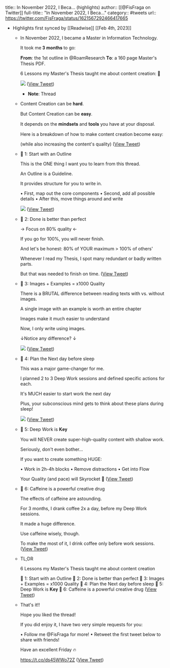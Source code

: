 title:: In November 2022, I Beca... (highlights)
author:: [[@FisFraga on Twitter]]
full-title:: "In November 2022, I Beca..."
category:: #tweets
url:: https://twitter.com/FisFraga/status/1621567292466417665

- Highlights first synced by [[Readwise]] [[Feb 4th, 2023]]
	- In November 2022, I became a Master in Information Technology.
	  
	  It took me 𝟑 𝐦𝐨𝐧𝐭𝐡𝐬 to go:
	  
	  𝐅𝐫𝐨𝐦: the 1st outline in @RoamResearch
	  𝐓𝐨: a 160 page Master's Thesis PDF.
	  
	  6 Lessons my Master's Thesis taught me about content creation: 🧵 
	  
	  ![](https://pbs.twimg.com/media/FoD22xQaEAA-GZe.jpg) ([View Tweet](https://twitter.com/FisFraga/status/1621567292466417665))
		- **Note**: Thread
	- Content Creation can be 𝐡𝐚𝐫𝐝.
	  
	  But Content Creation can be 𝐞𝐚𝐬𝐲.
	  
	  It depends on the 𝐦𝐢𝐧𝐝𝐬𝐞𝐭𝐬 and 𝐭𝐨𝐨𝐥𝐬 you have at your disposal.
	  
	  Here is a breakdown of how to make content creation become easy:
	  
	  (while also increasing the content's quality) ([View Tweet](https://twitter.com/FisFraga/status/1621567296266457089))
	- 🔶 1: Start with an Outline
	  
	  This is the ONE thing I want you to learn from this thread.
	  
	  An Outline is a Guideline.
	  
	  It provides structure for you to write in.
	  
	  • First, map out the core components
	  • Second, add all possible details
	  • After this, move things around and write 
	  
	  ![](https://pbs.twimg.com/media/FoD23bcaEAAIUWj.jpg) ([View Tweet](https://twitter.com/FisFraga/status/1621567306240528386))
	- 🔶 2: Done is better than perfect
	  
	  → Focus on 80% quality ←
	  
	  If you go for 100%, you will never finish.
	  
	  And let's be honest:
	  80% of YOUR maximum > 100% of others'
	  
	  Whenever I read my Thesis, I spot many redundant or badly written parts.
	  
	  But that was needed to finish on time. ([View Tweet](https://twitter.com/FisFraga/status/1621567309973430273))
	- 🔶 3: Images + Examples = x1000 Quality
	  
	  There is a BRUTAL difference between reading texts with vs. without images.
	  
	  A single image with an example is worth an entire chapter
	  
	  Images make it much easier to understand
	  
	  Now, I only write using images.
	  
	  ↓Notice any difference? ↓ 
	  
	  ![](https://pbs.twimg.com/media/FoD24NgakAAa7Lb.jpg) ([View Tweet](https://twitter.com/FisFraga/status/1621567319083483136))
	- 🔶 4: Plan the Next day before sleep
	  
	  This was a major game-changer for me.
	  
	  I planned 2 to 3 Deep Work sessions and defined specific actions for each.
	  
	  It's MUCH easier to start work the next day
	  
	  Plus, your subconscious mind gets to think about these plans during sleep! 
	  
	  ![](https://pbs.twimg.com/media/FoD24yOacAE3aYr.jpg) ([View Tweet](https://twitter.com/FisFraga/status/1621567328302551040))
	- 🔶 5: Deep Work is 𝐊𝐞𝐲
	  
	  You will NEVER create super-high-quality content with shallow work.
	  
	  Seriously, don't even bother...
	  
	  If you want to create something HUGE:
	  
	  • Work in 2h-4h blocks
	  • Remove distractions
	  • Get into Flow
	  
	  Your Quality (and pace) will Skyrocket 🚀 ([View Tweet](https://twitter.com/FisFraga/status/1621567331985149952))
	- 🔶 6: Caffeine is a powerful creative drug
	  
	  The effects of caffeine are astounding.
	  
	  For 3 months, I drank coffee 2x a day, before my Deep Work sessions.
	  
	  It made a huge difference.
	  
	  Use caffeine wisely, though.
	  
	  To make the most of it, I drink coffee only before work sessions. ([View Tweet](https://twitter.com/FisFraga/status/1621567334602412033))
	- TL;DR
	  
	  6 Lessons my Master's Thesis taught me about content creation
	  
	  🔸 1: Start with an Outline
	  🔸 2: Done is better than perfect
	  🔸 3: Images + Examples = x1000 Quality
	  🔸 4: Plan the Next day before sleep
	  🔸 5: Deep Work is 𝐊𝐞𝐲
	  🔸 6: Caffeine is a powerful creative drug ([View Tweet](https://twitter.com/FisFraga/status/1621567337194459136))
	- That's it!!
	  
	  Hope you liked the thread!
	  
	  If you did enjoy it, I have two very simple requests for you:
	  
	  • Follow me @FisFraga for more!
	  • Retweet the first tweet below to share with friends!
	  
	  Have an excellent Friday 🔥
	  
	  https://t.co/ds45WWo72Z ([View Tweet](https://twitter.com/FisFraga/status/1621567502915436545))